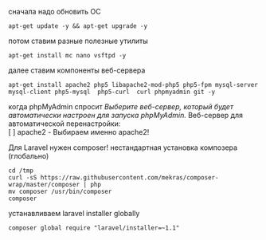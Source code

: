 сначала надо обновить ОС
```
apt-get update -y && apt-get upgrade -y
```

потом ставим разные полезные утилиты
```
apt-get install mc nano vsftpd -y    
```

далее ставим компоненты веб-сервера
```
apt-get install apache2 php5 libapache2-mod-php5 php5-fpm mysql-server mysql-client php5-mysql  php5-curl  curl phpmyadmin git -y
```

когда phpMyAdmin спросит *Выберите веб-сервер, который будет автоматически настроен для запуска phpMyAdmin.* 
Веб-сервер для автоматической перенастройки:                                    
[ ] apache2     - Выбираем именно apache2!

Для Laravel нужен composer!
нестандартная установка композера (глобально)
```
cd /tmp
curl -sS https://raw.githubusercontent.com/mekras/composer-wrap/master/composer | php
mv composer /usr/bin/composer
composer
```

устанавливаем laravel installer globally
```
composer global require "laravel/installer=~1.1"
```
